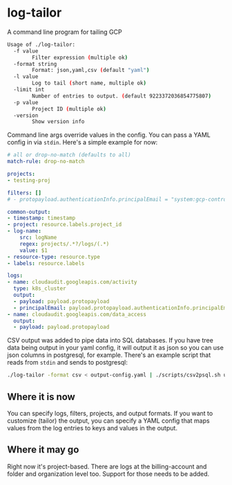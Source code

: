 # log-tailor

A command line program for tailing GCP

```bash
Usage of ./log-tailor:
  -f value
    	Filter expression (multiple ok)
  -format string
    	Format: json,yaml,csv (default "yaml")
  -l value
    	Log to tail (short name, multiple ok)
  -limit int
    	Number of entries to output. (default 9223372036854775807)
  -p value
    	Project ID (multiple ok)
  -version
    	Show version info
```

Command line args override values in the config. You can pass a YAML config in via `stdin`. Here's a simple example for now:

```yaml
# all or drop-no-match (defaults to all)
match-rule: drop-no-match

projects:
- testing-proj

filters: []
# - protopayload.authenticationInfo.principalEmail = "system:gcp-controller-manager"

common-output:
- timestamp: timestamp
- project: resource.labels.project_id
- log-name:
    src: logName
    regex: projects/.*?/logs/(.*)
    value: $1
- resource-type: resource.type
- labels: resource.labels

logs:
- name: cloudaudit.googleapis.com/activity
  type: k8s_cluster
  output:
  - payload: payload.protopayload
  - principalEmail: payload.protopayload.authenticationInfo.principalEmail
- name: cloudaudit.googleapis.com/data_access
  output:
  - payload: payload.protopayload
```

CSV output was added to pipe data into SQL databases. If you have tree data being output in your yaml config, it will output it as json so you can use json columns in postgresql, for example. There's an example script that reads from `stdin` and sends to postgresql:

```bash
./log-tailor -format csv < output-config.yaml | ./scripts/csv2psql.sh user_name db_name table_name
```
## Where it is now

You can specify logs, filters, projects, and output formats. If you want to customize (tailor) the output, you can specify a YAML config that maps values from the log entries to keys and values in the output.

## Where it may go

Right now it's project-based. There are logs at the billing-account and folder and organization level too. Support for those needs to be added.

